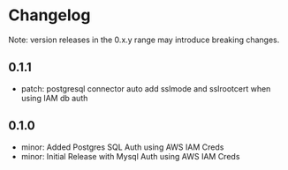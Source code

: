 # Changelog
Note: version releases in the 0.x.y range may introduce breaking changes.

## 0.1.1

- patch: postgresql connector auto add sslmode and sslrootcert when using IAM db auth

## 0.1.0

- minor: Added Postgres SQL Auth using AWS IAM Creds
- minor: Initial Release with Mysql Auth using AWS IAM Creds
